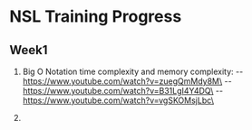 # NSL Training Progress

## Week1 

1) Big O Notation time complexity and memory complexity:
-- https://www.youtube.com/watch?v=zuegQmMdy8M\
-- https://www.youtube.com/watch?v=B31LgI4Y4DQ\
-- https://www.youtube.com/watch?v=vgSKOMsjLbc\

2)
